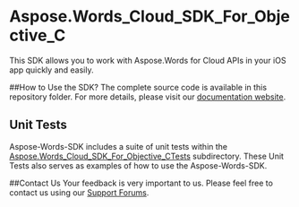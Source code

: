 # Aspose.Words_Cloud_SDK_For_Objective_C
This SDK allows you to work with Aspose.Words for Cloud APIs in your iOS app quickly and easily.

##How to Use the SDK?
The complete source code is available in this repository folder. For more details, please visit our [documentation website](http://www.aspose.com/docs/display/wordscloud/Available+SDKs).


## Unit Tests
Aspose-Words-SDK includes a suite of unit tests within the [Aspose.Words_Cloud_SDK_For_Objective_CTests](https://github.com/asposewords/Aspose_Words_Cloud/blob/master/SDKs/Aspose.Words_Cloud_SDK_for_ObjectiveC/Aspose.Words_Cloud_SDK_for_ObjectiveCTests/words/ASPWordsApiTestCase.m) subdirectory. These Unit Tests also serves as examples of how to use the Aspose-Words-SDK.

##Contact Us
Your feedback is very important to us. Please feel free to contact us using our [Support Forums](https://www.aspose.com/community/forums/).
